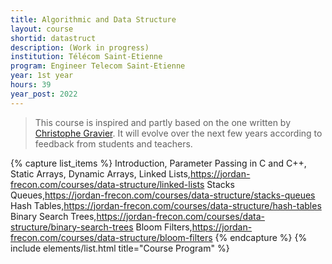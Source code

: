 ```yaml
---
title: Algorithmic and Data Structure
layout: course
shortid: datastruct
description: (Work in progress)
institution: Télécom Saint-Etienne
program: Engineer Telecom Saint-Etienne
year: 1st year
hours: 39
year_post: 2022
---
```


> This course is inspired and partly based on the one written by [Christophe Gravier](https://cgravier.fr/). It will evolve over the next few years according to feedback from students and teachers.

{% capture list_items %}
Introduction,
Parameter Passing in C and C++,
Static Arrays,
Dynamic Arrays,
Linked Lists,https://jordan-frecon.com/courses/data-structure/linked-lists
Stacks Queues,https://jordan-frecon.com/courses/data-structure/stacks-queues
Hash Tables,https://jordan-frecon.com/courses/data-structure/hash-tables
Binary Search Trees,https://jordan-frecon.com/courses/data-structure/binary-search-trees
Bloom Filters,https://jordan-frecon.com/courses/data-structure/bloom-filters 
{% endcapture %}
{% include elements/list.html title="Course Program" %}

